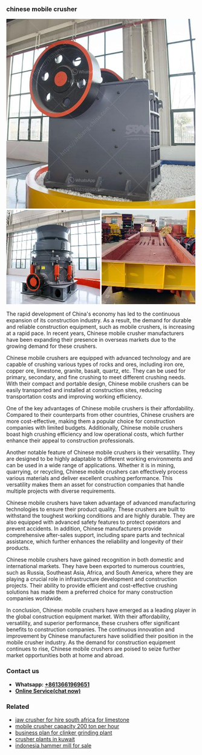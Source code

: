 <h3>chinese mobile crusher</h3><img src='1706755549.jpg' alt=''><p>The rapid development of China's economy has led to the continuous expansion of its construction industry. As a result, the demand for durable and reliable construction equipment, such as mobile crushers, is increasing at a rapid pace. In recent years, Chinese mobile crusher manufacturers have been expanding their presence in overseas markets due to the growing demand for these crushers.</p><p>Chinese mobile crushers are equipped with advanced technology and are capable of crushing various types of rocks and ores, including iron ore, copper ore, limestone, granite, basalt, quartz, etc. They can be used for primary, secondary, and fine crushing to meet different crushing needs. With their compact and portable design, Chinese mobile crushers can be easily transported and installed at construction sites, reducing transportation costs and improving working efficiency.</p><p>One of the key advantages of Chinese mobile crushers is their affordability. Compared to their counterparts from other countries, Chinese crushers are more cost-effective, making them a popular choice for construction companies with limited budgets. Additionally, Chinese mobile crushers boast high crushing efficiency and low operational costs, which further enhance their appeal to construction professionals.</p><p>Another notable feature of Chinese mobile crushers is their versatility. They are designed to be highly adaptable to different working environments and can be used in a wide range of applications. Whether it is in mining, quarrying, or recycling, Chinese mobile crushers can effectively process various materials and deliver excellent crushing performance. This versatility makes them an asset for construction companies that handle multiple projects with diverse requirements.</p><p>Chinese mobile crushers have taken advantage of advanced manufacturing technologies to ensure their product quality. These crushers are built to withstand the toughest working conditions and are highly durable. They are also equipped with advanced safety features to protect operators and prevent accidents. In addition, Chinese manufacturers provide comprehensive after-sales support, including spare parts and technical assistance, which further enhances the reliability and longevity of their products.</p><p>Chinese mobile crushers have gained recognition in both domestic and international markets. They have been exported to numerous countries, such as Russia, Southeast Asia, Africa, and South America, where they are playing a crucial role in infrastructure development and construction projects. Their ability to provide efficient and cost-effective crushing solutions has made them a preferred choice for many construction companies worldwide.</p><p>In conclusion, Chinese mobile crushers have emerged as a leading player in the global construction equipment market. With their affordability, versatility, and superior performance, these crushers offer significant benefits to construction companies. The continuous innovation and improvement by Chinese manufacturers have solidified their position in the mobile crusher industry. As the demand for construction equipment continues to rise, Chinese mobile crushers are poised to seize further market opportunities both at home and abroad.</p><h3>Contact us</h3><ul><li><strong>Whatsapp:&nbsp;<a href="https://wa.me/8613661969651">+8613661969651</a></strong></li><li><a href="https://swt.shibang-china.com/?git&amp;zhl&amp;chinese mobile crusher"><strong>Online Service(chat now)</strong></a></li></ul><h3>Related</h3><ul><li><a href='jaw crusher for hire south africa for limestone.md'>jaw crusher for hire south africa for limestone</a></li><li><a href='mobile crusher capacity 200 ton per hour.md'>mobile crusher capacity 200 ton per hour</a></li><li><a href='business plan for clinker grinding plant.md'>business plan for clinker grinding plant</a></li><li><a href='crusher plants in kuwait.md'>crusher plants in kuwait</a></li><li><a href='indonesia hammer mill for sale.md'>indonesia hammer mill for sale</a></li></ul>